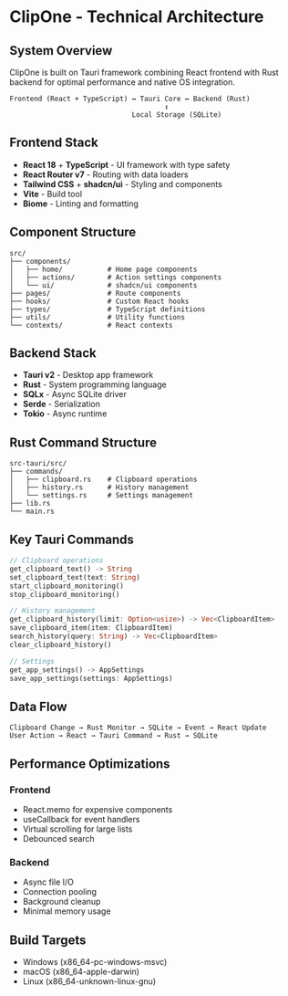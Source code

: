 # ClipOne - Technical Architecture

## System Overview
ClipOne is built on Tauri framework combining React frontend with Rust backend for optimal performance and native OS integration.

```
Frontend (React + TypeScript) ↔ Tauri Core ↔ Backend (Rust)
                                      ↕
                              Local Storage (SQLite)
```

## Frontend Stack
- **React 18** + **TypeScript** - UI framework with type safety
- **React Router v7** - Routing with data loaders
- **Tailwind CSS** + **shadcn/ui** - Styling and components
- **Vite** - Build tool
- **Biome** - Linting and formatting

## Component Structure
```
src/
├── components/
│   ├── home/           # Home page components
│   ├── actions/        # Action settings components
│   └── ui/             # shadcn/ui components
├── pages/              # Route components
├── hooks/              # Custom React hooks
├── types/              # TypeScript definitions
├── utils/              # Utility functions
└── contexts/           # React contexts
```

## Backend Stack
- **Tauri v2** - Desktop app framework
- **Rust** - System programming language
- **SQLx** - Async SQLite driver
- **Serde** - Serialization
- **Tokio** - Async runtime

## Rust Command Structure
```
src-tauri/src/
├── commands/
│   ├── clipboard.rs    # Clipboard operations
│   ├── history.rs      # History management
│   └── settings.rs     # Settings management
├── lib.rs
└── main.rs
```

## Key Tauri Commands
```rust
// Clipboard operations
get_clipboard_text() -> String
set_clipboard_text(text: String)
start_clipboard_monitoring()
stop_clipboard_monitoring()

// History management
get_clipboard_history(limit: Option<usize>) -> Vec<ClipboardItem>
save_clipboard_item(item: ClipboardItem)
search_history(query: String) -> Vec<ClipboardItem>
clear_clipboard_history()

// Settings
get_app_settings() -> AppSettings
save_app_settings(settings: AppSettings)
```

## Data Flow
```
Clipboard Change → Rust Monitor → SQLite → Event → React Update
User Action → React → Tauri Command → Rust → SQLite
```

## Performance Optimizations
### Frontend
- React.memo for expensive components
- useCallback for event handlers
- Virtual scrolling for large lists
- Debounced search

### Backend
- Async file I/O
- Connection pooling
- Background cleanup
- Minimal memory usage

## Build Targets
- Windows (x86_64-pc-windows-msvc)
- macOS (x86_64-apple-darwin) 
- Linux (x86_64-unknown-linux-gnu)